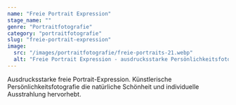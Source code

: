 ```yaml
---
name: "Freie Portrait Expression"
stage_name: ""
genre: "Portraitfotografie"
category: "portraitfotografie"
slug: "freie-portrait-expression"
image:
  src: "/images/portraitfotografie/freie-portraits-21.webp"
  alt: "Freie Portrait Expression - ausdrucksstarke Persönlichkeitsfotografie"
---
```


Ausdrucksstarke freie Portrait-Expression. Künstlerische Persönlichkeitsfotografie die natürliche Schönheit und individuelle Ausstrahlung hervorhebt.
